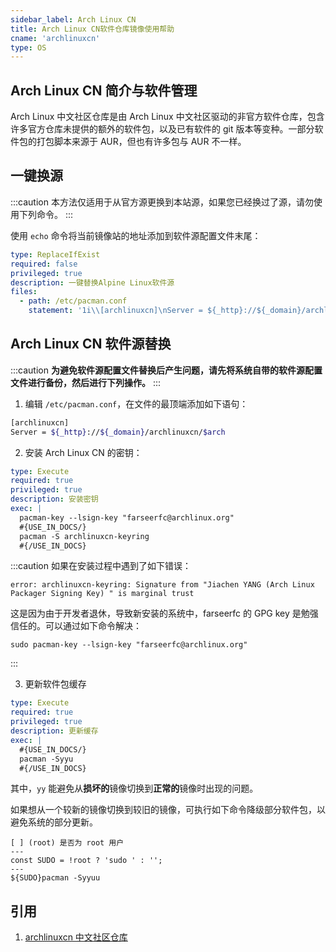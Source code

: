 ```yaml
---
sidebar_label: Arch Linux CN
title: Arch Linux CN软件仓库镜像使用帮助
cname: 'archlinuxcn'
type: OS
---
```


## Arch Linux CN 简介与软件管理

Arch Linux 中文社区仓库是由 Arch Linux 中文社区驱动的非官方软件仓库，包含许多官方仓库未提供的额外的软件包，以及已有软件的 git 版本等变种。一部分软件包的打包脚本来源于 AUR，但也有许多包与 AUR 不一样。

## 一键换源

:::caution
本方法仅适用于从官方源更换到本站源，如果您已经换过了源，请勿使用下列命令。
:::

使用 `echo` 命令将当前镜像站的地址添加到软件源配置文件末尾：

```yaml cli
type: ReplaceIfExist
required: false
privileged: true
description: 一键替换Alpine Linux软件源
files:
  - path: /etc/pacman.conf
    statement: '1i\\[archlinuxcn]\nServer = ${_http}://${_domain}/archlinuxcn/\$arch'
```


## Arch Linux CN 软件源替换

:::caution
**为避免软件源配置文件替换后产生问题，请先将系统自带的软件源配置文件进行备份，然后进行下列操作。**
:::

1. 编辑 `/etc/pacman.conf`，在文件的最顶端添加如下语句：

```bash varcode
[archlinuxcn]
Server = ${_http}://${_domain}/archlinuxcn/$arch
```

2. 安装 Arch Linux CN 的密钥：

```yaml cli
type: Execute
required: true
privileged: true
description: 安装密钥
exec: |
  pacman-key --lsign-key "farseerfc@archlinux.org"
  #{USE_IN_DOCS/}
  pacman -S archlinuxcn-keyring
  #{/USE_IN_DOCS}
```

:::caution
如果在安装过程中遇到了如下错误：
```shell
error: archlinuxcn-keyring: Signature from "Jiachen YANG (Arch Linux Packager Signing Key) " is marginal trust
```
这是因为由于开发者退休，导致新安装的系统中，farseerfc 的 GPG key 是勉强信任的。可以通过如下命令解决：
```shell varcode
sudo pacman-key --lsign-key "farseerfc@archlinux.org"
```
:::

3. 更新软件包缓存


```yaml cli
type: Execute
required: true
privileged: true
description: 更新缓存
exec: |
  #{USE_IN_DOCS/}
  pacman -Syyu
  #{/USE_IN_DOCS}
```

其中，`yy` 能避免从**损坏的**镜像切换到**正常的**镜像时出现的问题。

如果想从一个较新的镜像切换到较旧的镜像，可执行如下命令降级部分软件包，以避免系统的部分更新。

```shell varcode
[ ] (root) 是否为 root 用户
---
const SUDO = !root ? 'sudo ' : '';
---
${SUDO}pacman -Syyuu
```



## 引用
1. [archlinuxcn 中文社区仓库](https://www.archlinuxcn.org/archlinux-cn-repo-and-mirror/)

